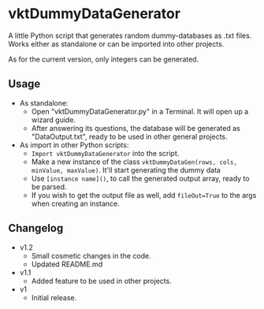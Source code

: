 # vktDummyDataGenerator

<p>A little Python script that generates random dummy-databases as .txt files. Works either as standalone or can be imported into other projects.<p>
<p>As for the current version, only integers can be generated.</p>

<h2>Usage</h2>
<ul>
    <li>As standalone:
        <ul>
            <li>Open "vktDummyDataGenerator.py" in a Terminal. It will open up a wizard guide.</li>
            <li>After answering its questions, the database will be generated as "DataOutput.txt", ready to be used in other general projects.</li>
        </ul>
    </li>
    <li>As import in other Python scripts:
        <ul>
            <li><code>Import vktDummyDataGenerator</code> into the script.</li>
            <li>Make a new instance of the class <code>vktDummyDataGen(rows, cols, minValue, maxValue)</code>. It'll start generating the dummy data</li>
            <li>Use <code>[instance name]()</code>, to call the generated output array, ready to be parsed.</li>
            <li>If you wish to get the output file as well, add <code>fileOut=True</code> to the args when creating an instance.</li>
        </ul>
    </li>
</ul>

<h2>Changelog</h2>
<ul>
    <li>v1.2
        <ul>
            <li>Small cosmetic changes in the code.</li>
            <li>Updated README.md</li>
        </ul>
    </li>
    <li>v1.1
        <ul>
            <li>Added feature to be used in other projects.</li>
        </ul>
    </li>
    <li>v1
        <ul>
            <li>Initial release.</li>
        </ul>
    </li>

</ul>